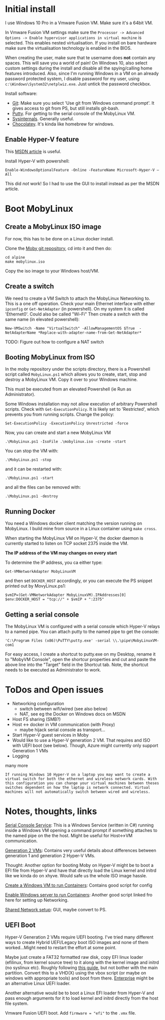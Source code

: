 # Initial install

I use Windows 10 Pro in a Vmware Fusion VM. Make sure it's a 64bit VM.

In Vmware Fusion VM settings make sure the `Processor -> Advanced Options -> Enable hypervisor applications in virtual machine` is selected. This enables nested virtualisation. If you install on bare hardware make sure the virtualisation technology is enabled in the BIOS.

When creating the user, make sure that te username does **not** contain
any spaces. This will save you a world of pain!  On Windows 10, also select custom settings during the install and disable all the spying/calling home features introduced. Also, since I'm running Windows in a VM on an already password protected system, I disable password for my user, using `c:\Windows\System32\netplwiz.exe`. Just untick the password checkbox.


Install software:
- [Git](http://git-scm.com/): Make sure you select 'Use git from Windows command prompt'. It gives access to git from PS, but still installs git-bash.
- [Putty](http://www.chiark.greenend.org.uk/~sgtatham/putty/download.html). For getting to the serial console of the MobyLinux VM.
- [Sysinternals](https://technet.microsoft.com/en-gb/sysinternals/bb842062). Generally useful.
- [Chocolatey](https://chocolatey.org/). It's kinda like homebrew for windows.


## Enable Hyper-V feature

This [MSDN article](https://msdn.microsoft.com/en-us/virtualization/hyperv_on_windows/quick_start/walkthrough_install) is useful.

Install Hyper-V with powershell:
```
Enable-WindowsOptionalFeature -Online -FeatureName Microsoft-Hyper-V –All
```
This did *not* work! So I had to use the GUI to install instead as per
the MSDN article.


# Boot MobyLinux

## Create a MobyLinux ISO image

For now, this has to be done on a Linux docker install.

Clone the [Moby git repository](https://github.com:docker/moby.git), cd into it and then do:
```
cd alpine
make mobylinux.iso
```
Copy the iso image to your Windows host/VM.


## Create a switch

We need to create a VM Switch to attach the MobyLinux Networking to.  This is a one off operation.  Check your main Ethernet interface with either `ipconfig` or `Get-NetAdapter` (in powershell).  On my system it is called 'Ethernet0'. Could also be called "Wi-Fi" Then create a switch with the same name (in elevated powershell):

```
New-VMSwitch -Name "VirtualSwitch" -AllowManagementOS $True  -NetAdapterName *Replace-with-adapter-name-from-Get-NetAdapter*
```
TODO: Figure out how to configure a NAT switch


## Booting MobyLinux from ISO

In the moby repository under the scripts directory, there is a Powershell script called `MobyLinux.ps1` which allows you to create, start, stop and destroy a MobyLinux VM.  Copy it over to your Windows machine.

This must be executed from an elevated Powershell (ie Run as Administrator).

Some Windows installation may not allow execution of arbitrary Powershell scripts.  Check with `Get-ExecutionPolicy`. It is likely set to 'Restricted', which prevents you from running scripts. Change the policy:
```
Set-ExecutionPolicy -ExecutionPolicy Unrestricted -force
```

Now, you can create and start a new MobyLinux VM

```
.\MobyLinux.ps1 -IsoFile .\mobylinux.iso -create -start
```

You can stop the VM with:
```
.\MobyLinux.ps1 -stop
```
and it can be restarted with:
```
.\MobyLinux.ps1 -start
```
and all the files can be removed with:
```
.\MobyLinux.ps1 -destroy
```

## Running Docker

You need a Windows docker client matching the version running on
MobyLinux. I build mine from source in a Linux container using `make
cross`.


When starting the MobyLinux VM on Hyper-V, the docker daemon is
currently started to listen on TCP socket 2375 inside the VM.

**The IP address of the VM may changes on every start**

To determine the IP address, you ca either type:
```
Get-VMNetworkAdapter MobyLinuxVM
```
and then set `DOCKER_HOST` accordingly, or you can execute the PS
snippet printed out by MovyLinux.ps1:
```
$vmIP=(Get-VMNetworkAdapter MobyLinuxVM).IPAddresses[0]
$env:DOCKER_HOST = "tcp://" + $vmIP + ":2375"
```

## Getting a serial console

The MobyLinux VM is configured with a serial console which Hyper-V relays to a named pipe.  You can attach putty to the named pipe to get the console:
```
'C:\Program Files (x86)\PuTTY\putty.exe' -serial \\.\pipe\MobyLinuxVM-com1
```

For easy access, I create a shortcut to putty.exe on my Desktop,
rename it to "MobyVM Console", open the shortcur properties and cut
and paste the above line into the "Target" field in the Shortcut tab. Note, the shortcut needs to be executed as Administrator to work.


# ToDos and Open issues
- Networking configuration
  - switch between wifi/wired (see also below)
  - NAT, see eg the Docker on Windows docs on MSDN
- Host FS sharing (SMB?)
- Host <-> docker in VM communication (with Proxy)
  - maybe hijack serial console as transport...
- Start Hyper-V guest services in Moby
- Would like to use a Hyper-V generation 2 VM. That requires and ISO
  with UEFI boot (see below). Though, Azure might currently only
  support Generation 1 VMs
- Logging

many more

```
If running Windows 10 Hyper-V on a laptop you may want to create a
virtual switch for both the ethernet and wireless network cards. With
this configuration you can change your virtual machines between theses
switches dependent on how the laptop is network connected. Virtual
machines will not automatically switch between wired and wireless.
```

# Notes, thoughts, links

[Serial Console Service](https://github.com/alexpilotti/SerialConsoleService): This is a Windows Service (written in C#) running inside a Windows VM opening a command prompt if something attaches to the named pipe on the the host.  Might be useful for Host<->VM communication.

[Generation 2 VMs](https://blogs.technet.microsoft.com/jhoward/2013/10/24/hyper-v-generation-2-virtual-machines-part-1/): Contains very useful details about differences between generation 1 and generation 2 Hyper-V VMs.

Thought: Another option for booting Moby on Hyper-V might be to boot a EFI file from Hyper-V and have that directly load the Linux kernel and initrd like we kinda do on xhyve. Would safe us the whole ISO image hassle.

[Create a Windows VM to run Containers](https://msdn.microsoft.com/en-us/virtualization/windowscontainers/quick_start/container_setup): Contains good script for config

[Enable Windows server to run Containers](https://msdn.microsoft.com/en-us/virtualization/windowscontainers/quick_start/inplace_setup): Another good script linked fro here for setting up Networking.

[Shared Network setup](http://blog.areflyen.no/2012/10/10/setting-up-internet-access-for-hyper-v-with-nat-in-windows-8/): GUI, maybe convert to PS.

## UEFI Boot
Hyper-V Generation 2 VMs require UEFI booting. I've tried many
different ways to create Hybrid UEFI/Legacy boot ISO images and none
of them worked...Might need to restart the effort at some point.

Maybe just create a FAT32 formatted raw disk, copy EFI linux loader
(efilinux, from kernel source tree) to it along with the kernel image and initrd (no
syslinux etc). Roughly following
[this guide](https://wiki.ubuntu.com/USBStickUEFIHowto), but not
bother with the main partition. Convert this to a VHD(X) using the
vbox script (or maybe on windows with appropriate tools) and boot from
there. [Enterprise](https://sevenbits.github.io/Enterprise) might be
an alternative Linux UEFI loader.

Another alternative would be to boot a Linux EFI loader from Hyper-V
and pass enough arguments for it to load kernel and initrd directly
from the host file system.

Vmware Fusion UEFI boot. Add `firmware = "efi"` to the `.vmx` file.
